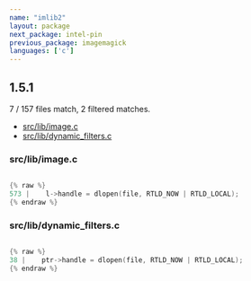 ```yaml
---
name: "imlib2"
layout: package
next_package: intel-pin
previous_package: imagemagick
languages: ['c']
---
```

## 1.5.1
7 / 157 files match, 2 filtered matches.

 - [src/lib/image.c](#srclibimagec)
 - [src/lib/dynamic_filters.c](#srclibdynamic_filtersc)

### src/lib/image.c

```c

{% raw %}
573 |    l->handle = dlopen(file, RTLD_NOW | RTLD_LOCAL);
{% endraw %}

```
### src/lib/dynamic_filters.c

```c

{% raw %}
38 |    ptr->handle = dlopen(file, RTLD_NOW | RTLD_LOCAL);
{% endraw %}

```